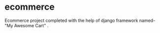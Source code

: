 # ecommerce
Ecommerce project completed with the help of django framework named-"My Awesome Cart" . 
